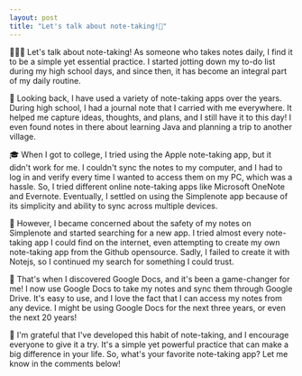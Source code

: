 ```yaml
---
layout: post
title: "Let's talk about note-taking!📝"
---
```

📝📱🤔 Let's talk about note-taking! As someone who takes notes daily, I find it to be a simple yet essential practice. I started jotting down my to-do list during my high school days, and since then, it has become an integral part of my daily routine.

👀 Looking back, I have used a variety of note-taking apps over the years. During high school, I had a journal note that I carried with me everywhere. It helped me capture ideas, thoughts, and plans, and I still have it to this day! I even found notes in there about learning Java and planning a trip to another village.

🎓 When I got to college, I tried using the Apple note-taking app, but it didn't work for me. I couldn't sync the notes to my computer, and I had to log in and verify every time I wanted to access them on my PC, which was a hassle. So, I tried different online note-taking apps like Microsoft OneNote and Evernote. Eventually, I settled on using the Simplenote app because of its simplicity and ability to sync across multiple devices.

🔐 However, I became concerned about the safety of my notes on Simplenote and started searching for a new app. I tried almost every note-taking app I could find on the internet, even attempting to create my own note-taking app from the Github opensource. Sadly, I failed to create it with Notejs, so I continued my search for something I could trust.

🤩 That's when I discovered Google Docs, and it's been a game-changer for me! I now use Google Docs to take my notes and sync them through Google Drive. It's easy to use, and I love the fact that I can access my notes from any device. I might be using Google Docs for the next three years, or even the next 20 years!

🙌 I'm grateful that I've developed this habit of note-taking, and I encourage everyone to give it a try. It's a simple yet powerful practice that can make a big difference in your life. So, what's your favorite note-taking app? Let me know in the comments below! 

